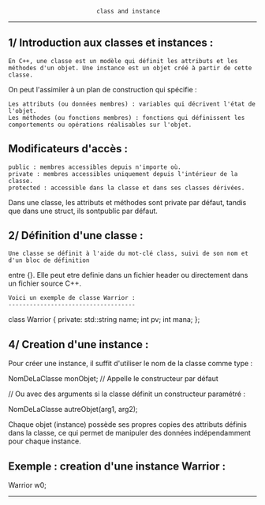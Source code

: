            				     class and instance
********************************************************************************************************

1/ Introduction aux classes et instances :
------------------------------------------

	En C++, une classe est un modèle qui définit les attributs et les méthodes d'un objet. Une instance est un objet créé à partir de cette classe.

On peut l'assimiler à un plan de construction qui spécifie :

    Les attributs (ou données membres) : variables qui décrivent l'état de l'objet.
    Les méthodes (ou fonctions membres) : fonctions qui définissent les comportements ou opérations réalisables sur l'objet.

Modificateurs d'accès :
-----------------------

    public : membres accessibles depuis n'importe où.
    private : membres accessibles uniquement depuis l'intérieur de la classe.
    protected : accessible dans la classe et dans ses classes dérivées.

Dans une classe, les attributs et méthodes sont private par défaut, tandis que dans une struct, ils sontpublic par défaut.

2/ Définition d'une classe :
----------------------------

	Une classe se définit à l'aide du mot-clé class, suivi de son nom et d'un bloc de définition 
entre {}. Elle peut etre definie dans un fichier header ou directement dans un fichier source C++.

	Voici un exemple de classe Warrior :
	------------------------------------

class Warrior 
{
private:
    std::string name;
    int pv;
    int mana;
};

4/ Creation d'une instance :
----------------------------

Pour créer une instance, il suffit d'utiliser le nom de la classe comme type :

NomDeLaClasse monObjet; // Appelle le constructeur par défaut

// Ou avec des arguments si la classe définit un constructeur paramétré :

NomDeLaClasse autreObjet(arg1, arg2);

Chaque objet (instance) possède ses propres copies des attributs définis dans la classe, ce qui 
permet de manipuler des données indépendamment pour chaque instance.

Exemple : creation d'une instance Warrior :
-------------------------------------------

Warrior w0;

********************************************************************************************************
